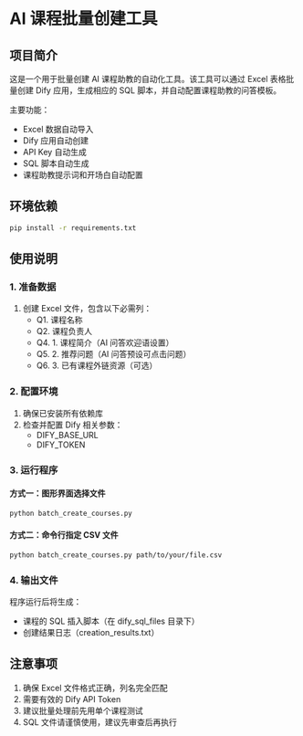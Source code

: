 # AI 课程批量创建工具

## 项目简介

这是一个用于批量创建 AI 课程助教的自动化工具。该工具可以通过 Excel 表格批量创建 Dify 应用，生成相应的 SQL 脚本，并自动配置课程助教的问答模板。

主要功能：
- Excel 数据自动导入
- Dify 应用自动创建
- API Key 自动生成
- SQL 脚本自动生成
- 课程助教提示词和开场白自动配置

## 环境依赖

```bash
pip install -r requirements.txt
```

## 使用说明

### 1. 准备数据
1. 创建 Excel 文件，包含以下必需列：
   - Q1. 课程名称
   - Q2. 课程负责人
   - Q4. 1. 课程简介（AI 问答欢迎语设置）
   - Q5. 2. 推荐问题（AI 问答预设可点击问题）
   - Q6. 3. 已有课程外链资源（可选）

### 2. 配置环境
1. 确保已安装所有依赖库
2. 检查并配置 Dify 相关参数：
   - DIFY_BASE_URL
   - DIFY_TOKEN

### 3. 运行程序

#### 方式一：图形界面选择文件
```bash
python batch_create_courses.py
```

#### 方式二：命令行指定 CSV 文件
```bash
python batch_create_courses.py path/to/your/file.csv
```

### 4. 输出文件
程序运行后将生成：
- 课程的 SQL 插入脚本（在 dify_sql_files 目录下）
- 创建结果日志（creation_results.txt）

## 注意事项
1. 确保 Excel 文件格式正确，列名完全匹配
2. 需要有效的 Dify API Token
3. 建议批量处理前先用单个课程测试
4. SQL 文件请谨慎使用，建议先审查后再执行
